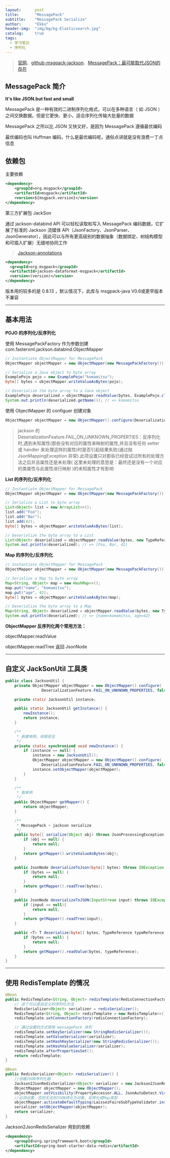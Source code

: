 ```yaml
---
layout:      post
title:       "MessagePack"
subtitle:    "MessagePack Serialize"
author:      "Ekko"
header-img:  "img/bg/bg-Elasticsearch.jpg"
catalog:     true
tags:
  - 学习笔记
  - 序列化
---
```


> [官网](https://msgpack.org/)、[github-msgpack-jackson](https://github.com/msgpack/msgpack-java/blob/develop/msgpack-jackson/README.md)、[MessagePack：最可能取代JSON的存在](https://cloud.tencent.com/developer/article/1489591)


## MessagePack 简介

**It's like JSON.but fast and small**

MessagePack 是一种有效的二进制序列化格式，可以在多种语言（ 如 JSON ）之间交换数据。但是它更快、更小，适合序列化传输大批量的数据

MessagePack 之所以比 JSON 又快又好，是因为 MessagePack 遵循最优编码

最优编码也叫 Huffman 编码，什么是最优编码呢，通俗点讲就是没有浪费一丁点信息

## 依赖包

主要依赖 

```xml
<dependency>
    <groupId>org.msgpack</groupId>
    <artifactId>msgpack</artifactId>
    <version>${msgpack.version}</version>
</dependency>
```

第三方扩展包 JackSon 

通过 jackson-databind API 可以轻松读取和写入 MessagePack 编码数据，它扩展了标准的 Jackson 流媒体 API（JsonFactory、JsonParser、JsonGenerator），因此可以与所有更高级别的数据抽象（数据绑定、树结构模型和可插入扩展）无缝地协同工作

> [Jackson-annotations](https://github.com/FasterXML/jackson-annotations)

```xml
<dependency>
  <groupId>org.msgpack</groupId>
  <artifactId>jackson-dataformat-msgpack</artifactId>
  <version>(version)</version>
</dependency>
```

版本用的较多的是 0.8.13 ，默认情况下，此库与 msgpack-java V0.6或更早版本不兼容

---

## 基本用法

**POJO 的序列化/反序列化**

使用 MessagePackFactory 作为参数创建 com.fasterxml.jackson.databind.ObjectMapper

```java
// Instantiate ObjectMapper for MessagePack
ObjectMapper objectMapper = new ObjectMapper(new MessagePackFactory());

// Serialize a Java object to byte array
ExamplePojo pojo = new ExamplePojo("komamitsu");
byte[] bytes = objectMapper.writeValueAsBytes(pojo);

// Deserialize the byte array to a Java object
ExamplePojo deserialized = objectMapper.readValue(bytes, ExamplePojo.class);
System.out.println(deserialized.getName()); // => komamitsu
```

使用 ObjectMapper 的 configuer 创建对象

```java
ObjectMapper objectMapper = new ObjectMapper().configure(DeserializationFeature.FAIL_ON_UNKNOWN_PROPERTIES,false);
```

> jackson 的 DeserializationFeature.FAIL_ON_UNKNOWN_PROPERTIES：反序列化时,遇到未知属性(那些没有对应的属性来映射的属性,并且没有任何 setter 或 handler 来处理这样的属性)时是否引起结果失败(通过抛 JsonMappingException 异常).此项设置只对那些已经尝试过所有的处理方法之后并且属性还是未处理( 这里未处理的意思是：最终还是没有一个对应的类属性与此属性进行映射 )的未知属性才有影响

**List 的序列化/反序列化**

```java
// Instantiate ObjectMapper for MessagePack
ObjectMapper objectMapper = new ObjectMapper(new MessagePackFactory());

// Serialize a List to byte array
List<Object> list = new ArrayList<>();
list.add("Foo");
list.add("Bar");
list.add(42);
byte[] bytes = objectMapper.writeValueAsBytes(list);

// Deserialize the byte array to a List
List<Object> deserialized = objectMapper.readValue(bytes, new TypeReference<List<Object>>() {});
System.out.println(deserialized); // => [Foo, Bar, 42]
```

**Map 的序列化/反序列化**

```java
// Instantiate ObjectMapper for MessagePack
ObjectMapper objectMapper = new ObjectMapper(new MessagePackFactory());

// Serialize a Map to byte array
Map<String, Object> map = new HashMap<>();
map.put("name", "komamitsu");
map.put("age", 42);
byte[] bytes = objectMapper.writeValueAsBytes(map);

// Deserialize the byte array to a Map
Map<String, Object> deserialized = objectMapper.readValue(bytes, new TypeReference<Map<String, Object>>() {});
System.out.println(deserialized); // => {name=komamitsu, age=42}
```

**ObjectMapper 反序列化两个常用方法：**

objectMapper.readValue

objectMapper.readTree 返回 JsonNode

---

## 自定义 JackSonUtil 工具类

```java
public class JacksonUtil {
    private ObjectMapper objectMapper = new ObjectMapper().configure(
                DeserializationFeature.FAIL_ON_UNKNOWN_PROPERTIES, false);

    private static JacksonUtil instance;

    public static JacksonUtil getInstance() {
        newInstance();
        return instance;
    }

    /**
     * 新建单例，线程安全
     */
    private static synchronized void newInstance() {
        if (instance == null) {
            instance = new JacksonUtil();
            ObjectMapper objectMapper = new ObjectMapper().configure(
                DeserializationFeature.FAIL_ON_UNKNOWN_PROPERTIES, false);
            instance.setObjectMapper(objectMapper);    
        }
    } 

    /**
     * 取单例
     */
    public ObjectMapper getMapper() {
        return objectMapper;
    }

    /**
     * MessagePack + jackson serialize
     */
    public byte[] serialize(Object obj) throws JsonProcessingException {
        if (obj == null) {
            return null;
        }
        return getMapper().writeValueAsBytes(obj);
    }

    public JsonNode deserializeToJson(byte[] bytes) throws IOException {
        if (bytes == null) {
            return null;
        }
        return getMapper().readTree(bytes);
    }

    public JsonNode deserializeToJSON(InputStream input) throws IOException {
        if (input == null){
            return null;
        }
        return getMapper().readTree(input);
    }

    public <T> T deserialize(byte[] bytes, TypeReference typeReference) throws IOException {
        if (bytes == null) {
            return null;
        }
        return getMapper().readValue(bytes, typeReference);
    }
}
```

---

## 使用 RedisTemplate 的情况

```java
@Bean
public RedisTemplate<String, Object> redisTemplate(RedisConnectionFactory redisConnectionFactory) {
    // 这个可以是自定义的序列化方法
    RedisSerializer<Object> serializer = redisSerializer();
    RedisTemplate<String, Object> redisTemplate = new RedisTemplate<>();
    redisTemplate.setConnectionFactory(redisConnectionFactory);

    // 通过设置的方式使用 messagePack 序列
    redisTemplate.setKeySerializer(new StringRedisSerializer());
    redisTemplate.setValueSerializer(serializer);
    redisTemplate.setHashKeySerializer(new StringRedisSerializer());
    redisTemplate.setHashValueSerializer(serializer);
    redisTemplate.afterPropertiesSet();
    return redisTemplate;
}

@Bean
public RedisSerializer<Object> redisSerializer() {
    //创建JSON序列化器
    Jackson2JsonRedisSerializer<Object> serializer = new Jackson2JsonRedisSerializer<>(Object.class);
    ObjectMapper objectMapper = new ObjectMapper();
    objectMapper.setVisibility(PropertyAccessor.ALL, JsonAutoDetect.Visibility.ANY);
    //必须设置，否则无法将JSON转化为对象，会转化成Map类型
    objectMapper.activateDefaultTyping(LaissezFaireSubTypeValidator.instance,ObjectMapper.DefaultTyping.NON_FINAL);
    serializer.setObjectMapper(objectMapper);
    return serializer;
}
```

Jackson2JsonRedisSerializer 用到的依赖

```xml
<dependency>
    <groupId>org.springframework.boot</groupId>
    <artifactId>spring-boot-starter-data-redis</artifactId>
</dependency>
```